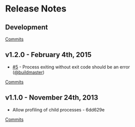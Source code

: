 # Release Notes

## Development

[Commits](https://github.com/walmartlabs/child-pool/compare/v1.2.0...master)

## v1.2.0 - February 4th, 2015
- [#5](https://github.com/walmartlabs/child-pool/pull/5) - Process exiting without exit code should be an error ([@buildmaster](https://api.github.com/users/buildmaster))

[Commits](https://github.com/walmartlabs/child-pool/compare/v1.1.0...v1.2.0)

## v1.1.0 - November 24th, 2013

- Allow profiling of child processes - 6dd629e

[Commits](https://github.com/walmartlabs/child-pool/compare/v1.0.0...v1.1.0)
